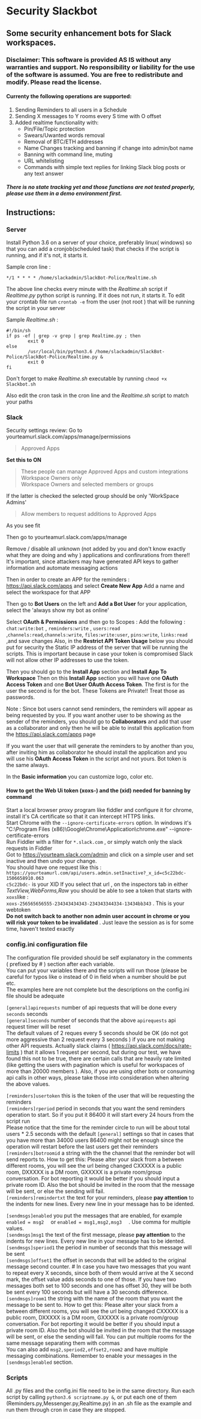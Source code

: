 # Security Slackbot
## Some security enhancement bots for Slack workspaces.

### Disclaimer:  This software is provided **AS IS** without any warranties and support. No responsibility or liability for the use of the software is assumed. You are free to redistribute and modify. Please read the license.   

#### Currenty the following operations are supported:
1) Sending Reminders to all  users in a Schedule
2) Sending X messages to Y rooms every S time with O offset
3) Added realtime functionality with:   
    - Pin/File/Topic protection   
    - Swears/Uwanted words removal  
    - Removal of BTC/ETH addresses   
    - Name Changes tracking and banning if change into admin/bot name   
    - Banning with command line, muting   
    - URL whitelisting   
    - Commands with simple text replies for linking Slack blog posts or any text answer    
    
##### There is no state tracking yet and those functions are not tested properly, please use them in a demo environment first.
      
      


## Instructions:

### Server
Install Python 3.6 on a server of your choice, preferably linux( windows) so that you can add a  cronjob(scheduled task) that checks  if the script is running,  and if it's not, it starts it.

Sample cron line : 

`*/1 * * * * /home/slackadmin/SlackBot-Police/Realtime.sh`  

The above line checks every minute  with the *Realtime.sh* script  if *Realtime.py*  python script is running. If it does not run, it starts it. 
To edit your crontab file run  `crontab -e` from the user (not root ) that will be running the script in your server

Sample *Realtime.sh* :
```
#!/bin/sh
if ps -ef | grep -v grep | grep Realtime.py ; then
        exit 0
else
        /usr/local/bin/python3.6 /home/slackadmin/SlackBot-Police/SlackBot-Police/Realtime.py &
        exit 0
fi
```
Don't forget to make *Realtime.sh* executable by running `chmod +x Slackbot.sh`

Also edit the cron task in the cron line and the *Realtime.sh* script to match your paths  


### Slack
Security settings review:
Go to  yourteamurl.slack.com/apps/manage/permissions

>Approved Apps

**Set this to ON**

>These people can manage Approved Apps and custom integrations
> Workspace Owners only	 
>Workspace Owners and selected members or groups

If the latter is checked the selected group should be only 'WorkSpace Admins'

>Allow members to request additions to Approved Apps

As you see fit

Then go to yourteamurl.slack.com/apps/manage

Remove / disable all unknown (not added by you and don't know exactly what they are doing and why ) applications and confirurations from there!! It's important, since attackers may have generated API keys to gather information and  automate messaging actions

Then in order to create an APP for the reminders :
https://api.slack.com/apps   and select **Create New App**
Add a name and select the workspace for that APP

Then go to **Bot Users**  on the left and **Add a Bot User**  for your application, select the 'always show my bot as online'

Select **OAuth & Permissions** and then go to Scopes :
Add the following : `chat:write:bot`  , `reminders:write`   , `users:read` ,`channels:read`,`channels:write`, `files:write:user`, `pins:write`, `links:read` ,and save changes
Also, in the **Restrict API Token Usage** below you should put for security the Static IP address of the server that will be running the scripts. This is important because in case your token is compromised Slack will  not allow other IP addresses to use the token.

Then you should go to the **Install App** section and **Install  App To Workspace**
Then  on this **Install App** section you will have one **OAuth Access Token** and one **Bot User OAuth Access Token**. The first is for the user the second is for the bot.  These Tokens are Private!! Treat those as passwords.

Note : Since bot users cannot send reminders, the reminders will  appear as being requested by you. If you want another user to be showing as the sender of the reminders, you should go to **Collaborators** and  add that user as a collaborator and only then he will be able to install this application from the https://api.slack.com/apps    page

If you want the user that will generate the reminders to by another than you, after inviting him as collaborator  he should install the application and you will use his **OAuth Access Token** in the script and not yours. Bot token is the same always.

In the **Basic information** you can customize logo, color etc.

#### How to get the Web Ui token (xoxs-) and the (xid) needed for banning by command
Start a local browser proxy program like fiddler and configure it for chrome, install it's CA certificate so that it can intercept HTTPS links.       
Start Chrome with the `--ignore-certificate-errors` option. In windows it's   "C:\Program Files (x86)\Google\Chrome\Application\chrome.exe" --ignore-certificate-errors       
Run Fiddler  with a filter for `*.slack.com` , or simply watch only the slack requests in Fiddler     
Got to https://yourteam.slack.com/admin   and click on a simple user and set inactive and then undo your change.    
You should have one request like this :    
`https://yourteamurl.com/api/users.admin.setInactive?_x_id=c5c22bdc-1506658910.063`    
`c5c22bdc-` is your XID
If you select that url , on the inspectors tab in either *TextView,WebForms,Raw* you should be able to see a token that starts with `xoxs`like :    
`xoxs-256565656555-234343434343-234343344334-13434bb343`  . This is your webtoken     
**Do not switch back to another non admin user account in chrome or you will risk your token to be invalidated** . Just leave the session as is for some time, haven't tested exactly     

### config.ini configuration file     
The configuration file provided should be self explanatory in the comments ( prefixed by # ) section after each variable.     
You can put your variables there and the scripts will run those (please be careful for typos like o instead of 0 in field when a number should be put etc.    
The examples here are not complete but the descriptions on the config.ini file should be adequate    

`[general]apirequests`  number of api requests that will be done every `seconds` seconds  
`[general]seconds` number of seconds that the above `apirequests` api request timer will be reset  
 The default values  of 2 reques every 5 seconds should be OK (do not got more aggressive than 2 request every 3 seconds ) if you are not making other API requests.   Actually slack claims ( https://api.slack.com/docs/rate-limits ) that it allows 1 request per second, but during our test, we have found this not to be true, there are certain calls that are heavily rate limited (like getting the users with pagination which is useful for workspaces of more than 20000 members ). Also, if you are using other bots or consuming api calls in other ways, please take those into consideration when altering the above values.

`[reminders]usertoken` this is the token of the user that will be requesting the reminders   
`[reminders]rperiod`   period in seconds that you want the  send reminders operation to start. So if you put it 86400 it will start every 24 hours from the script run   
Please notice that the time for the reminder circle to run will be about  total users * 2.5 seconds with the default `[general]` settings so that in cases that you have more than 34000 users 86400 might not be enough since the operation will restart before the last users get their reminders    
 `[reminders]botroomid` a string with the the channel that the reminder bot will send reports to. How to get  this: Please alter your slack from a between different rooms, you will see the url being changed  CXXXXX is a public room, DXXXXX is a DM room, GXXXXX is a private room/group conversation.  For bot reporting it would be better if  you should input a private room ID. Also the bot should be invited in the room that the message will be sent, or else the sending will fail.  
`[reminders]remindertxt`  the text for your reminders, please **pay attention** to the indents for new lines. Every new line in your message has to be idented.  

`[sendmsgs]enabled` you put the messages that are enabled, for example `enabled = msg2  ` or `enabled = msg1,msg2,msg3  ` . Use comma for multiple values.   
`[sendmsgs]msg1` the text of the first message, please **pay attention** to the indents for new lines. Every new line in your message has to be idented.   
`[sendmsgs]speriod1` the period in number of seconds that this message will be sent   
`[sendmsgs]offset1` the offset in seconds that will be added to the original message second counter. # In case you have two messages that you want to repeat every  X seconds, since both of them would arrive at the X second mark, the offset value adds seconds to one of those. If you have two messages  both set to 100 seconds and one has offset 30, they will be both be sent every 100 seconds but will have a 30 seconds difference.  
`[sendmsgs]room1` the string with the name of the room that you want the message to be sent to. How to get  this: Please alter your slack from a between different rooms, you will see the url being changed  CXXXXX is a public room, DXXXXX is a DM room, GXXXXX is a private room/group conversation.  For bot reporting it would be better if  you should input a private room ID. Also the bot should be invited in the room that the message will be sent, or else the sending will fail.  You can put multiple rooms for the same message separating them with commas   
You can also add `msg2,speriod2,offset2,room2` and have multiple messaging combinations. Remember to enable your messages in the `[sendmsgs]enabled`  section.   


### Scripts

All .py files and the config.ini file need to be in the same directory.
Run each script by calling `python3.6 scriptname.py &`, or put each one of them (Reminders.py,Messenger.py,Realtime.py) in an .sh file as the example and run them through cron in case they are stopped.    


